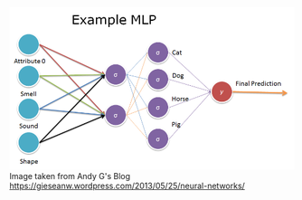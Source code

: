 ![](https://github.com/isaiMercado/Machine-Learning-Class-Projects/blob/master/Lab02_Multi_Layer_Perceptron_Back_Propagation/report/perceptron_mlp.png)
</br>
Image taken from Andy G's Blog
</br>
https://gieseanw.wordpress.com/2013/05/25/neural-networks/
